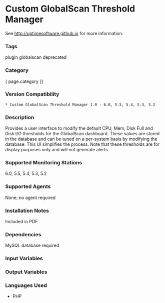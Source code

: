# Custom GlobalScan Threshold Manager

See http://uptimesoftware.github.io for more information.

### Tags 
 plugin   globalscan   deprecated  

### Category

{ page.category }}

### Version Compatibility


  
    * Custom GlobalScan Threshold Manager 1.0 - 6.0, 5.5, 5.4, 5.3, 5.2
  


### Description
Provides a user interface to modify the default CPU, Mem, Disk Full and Disk I/O thresholds for the GlobalScan dashboard. These values are stored in the database and can be tuned on a per-system basis by modifying the database. This UI simplifies the process. Note that these thresholds are for display purposes only and will not generate alerts.


### Supported Monitoring Stations

6.0, 5.5, 5.4, 5.3, 5.2

### Supported Agents
None; no agent required

### Installation Notes
<p>Included in PDF</p>


### Dependencies
<p>MySQL database required</p>


### Input Variables


### Output Variables



### Languages Used
* PHP

